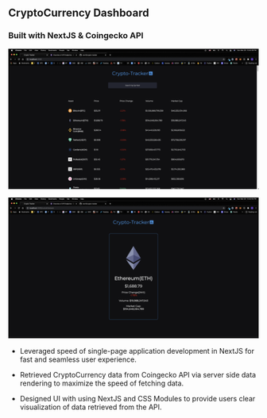 ## CryptoCurrency Dashboard

### Built with NextJS & Coingecko API

![alt text](https://github.com/own1t/crypto-tracker/blob/main/previews/crypto-tracker1.png)

![alt text](https://github.com/own1t/crypto-tracker/blob/main/previews/crypto-tracker2.png)

- Leveraged speed of single-page application development in NextJS for fast and seamless user experience.

- Retrieved CryptoCurrency data from Coingecko API via server side data rendering to maximize the speed of fetching data.

- Designed UI with using NextJS and CSS Modules to provide users clear visualization of data retrieved from the API.
